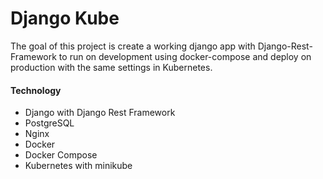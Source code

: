 # Django Kube

The goal of this project is create a working django app with Django-Rest-Framework 
to run on development using docker-compose and deploy on production with the same settings
in Kubernetes.

#### Technology
- Django with Django Rest Framework
- PostgreSQL
- Nginx
- Docker
- Docker Compose
- Kubernetes with minikube
